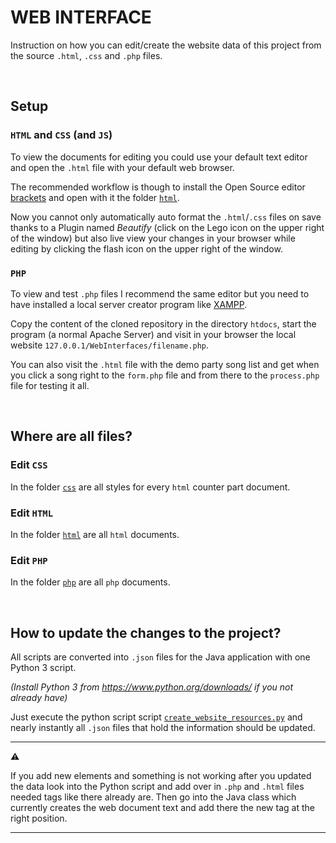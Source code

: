 # WEB INTERFACE

Instruction on how you can edit/create the website data of this project from the source `.html`, `.css` and `.php` files.

<br>

## Setup

### `HTML` and `CSS` (and `JS`)

To view the documents for editing you could use your default text editor and open the `.html` file with your default web browser.

The recommended workflow is though to install the Open Source editor [brackets](http://brackets.io/) and open with it the folder [`html`](..\WebInterfaces\html).

Now you cannot only automatically auto format the `.html`/`.css` files on save thanks to a Plugin named *Beautify* (click on the Lego icon on the upper right of the window) but also live view your changes in your browser while editing by clicking the flash icon on the upper right of the window.

### `PHP`

To view and test `.php` files I recommend the same editor but you need to have installed a local server creator program like [XAMPP](https://www.apachefriends.org/download.html).

Copy the content of the cloned repository in the directory `htdocs`, start the program (a normal Apache Server) and visit in your browser the local website `127.0.0.1/WebInterfaces/filename.php`.

You can also visit the `.html` file with the demo party song list and get when you click a song right to the `form.php` file and from there to the `process.php` file for testing it all.

<br>

## Where are all files?

### Edit `CSS`

In the folder [`css`](..\WebInterfaces\css) are all styles for every `html` counter part document.

### Edit `HTML`

In the folder [`html`](..\WebInterfaces\html) are all `html` documents.

### Edit `PHP`

In the folder [`php`](..\WebInterfaces\php) are all `php` documents.

<br>

## How to update the changes to the project?

All scripts are converted into `.json` files for the Java application with one Python 3 script.

*(Install Python 3 from https://www.python.org/downloads/ if you not already have)*

Just execute the python script script [`create_website_resources.py`](../WebInterfaces/create_website_resources.py) and nearly instantly all `.json` files that hold the information should be updated.

---

:warning:

If you add new elements and something is not working after you updated the data look into the Python script and add over in `.php` and `.html` files needed tags like there already are. Then go into the Java class which currently creates the web document text and add there the new tag at the right position.

---